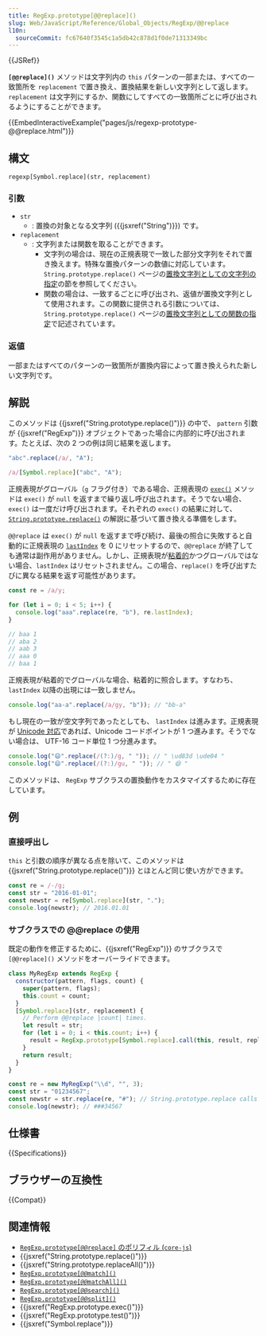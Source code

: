 ```yaml
---
title: RegExp.prototype[@@replace]()
slug: Web/JavaScript/Reference/Global_Objects/RegExp/@@replace
l10n:
  sourceCommit: fc67640f3545c1a5db42c878d1f0de71313349bc
---
```


{{JSRef}}

**`[@@replace]()`** メソッドは文字列内の `this` パターンの一部または、すべての一致箇所を `replacement` で置き換え、置換結果を新しい文字列として返します。 `replacement` は文字列にするか、関数にしてすべての一致箇所ごとに呼び出されるようにすることができます。

{{EmbedInteractiveExample("pages/js/regexp-prototype-@@replace.html")}}

## 構文

```js-nolint
regexp[Symbol.replace](str, replacement)
```

### 引数

- `str`
  - : 置換の対象となる文字列 ({{jsxref("String")}}) です。
- `replacement`
  - : 文字列または関数を取ることができます。
    - 文字列の場合は、現在の正規表現で一致した部分文字列をそれで置き換えます。特殊な置換パターンの数値に対応しています。`String.prototype.replace()` ページの[置換文字列としての文字列の指定](/ja/docs/Web/JavaScript/Reference/Global_Objects/String/replace#置換文字列としての文字列の指定)の節を参照してください。
    - 関数の場合は、一致するごとに呼び出され、返値が置換文字列として使用されます。この関数に提供される引数については、`String.prototype.replace()` ページの[置換文字列としての関数の指定](/ja/docs/Web/JavaScript/Reference/Global_Objects/String/replace#置換文字列としての関数の指定)で記述されています。

### 返値

一部またはすべてのパターンの一致箇所が置換内容によって置き換えられた新しい文字列です。

## 解説

このメソッドは {{jsxref("String.prototype.replace()")}} の中で、 `pattern` 引数が {{jsxref("RegExp")}} オブジェクトであった場合に内部的に呼び出されます。たとえば、次の 2 つの例は同じ結果を返します。

```js
"abc".replace(/a/, "A");

/a/[Symbol.replace]("abc", "A");
```

正規表現がグローバル（`g` フラグ付き）である場合、正規表現の [`exec()`](/ja/docs/Web/JavaScript/Reference/Global_Objects/RegExp/exec) メソッドは `exec()` が `null` を返すまで繰り返し呼び出されます。そうでない場合、`exec()` は一度だけ呼び出されます。それぞれの `exec()` の結果に対して、 [`String.prototype.replace()`](/ja/docs/Web/JavaScript/Reference/Global_Objects/String/replace#解説) の解説に基づいて置き換える準備をします。

`@@replace` は `exec()` が `null` を返すまで呼び続け、最後の照合に失敗すると自動的に正規表現の [`lastIndex`](/ja/docs/Web/JavaScript/Reference/Global_Objects/RegExp/lastIndex) を 0 にリセットするので、`@@replace` が終了しても通常は副作用がありません。しかし、正規表現が[粘着的](/ja/docs/Web/JavaScript/Reference/Global_Objects/RegExp/sticky)かつグローバルではない場合、`lastIndex` はリセットされません。この場合、`replace()` を呼び出すたびに異なる結果を返す可能性があります。

```js
const re = /a/y;

for (let i = 0; i < 5; i++) {
  console.log("aaa".replace(re, "b"), re.lastIndex);
}

// baa 1
// aba 2
// aab 3
// aaa 0
// baa 1
```

正規表現が粘着的でグローバルな場合、粘着的に照合します。すなわち、 `lastIndex` 以降の出現には一致しません。

```js
console.log("aa-a".replace(/a/gy, "b")); // "bb-a"
```

もし現在の一致が空文字列であったとしても、 `lastIndex` は進みます。正規表現が [Unicode 対応](/ja/docs/Web/JavaScript/Reference/Global_Objects/RegExp/unicode#unicode_対応モード)であれば、Unicode コードポイントが 1 つ進みます。そうでない場合は、 UTF-16 コード単位 1 つ分進みます。

```js
console.log("😄".replace(/(?:)/g, " ")); // " \ud83d \ude04 "
console.log("😄".replace(/(?:)/gu, " ")); // " 😄 "
```

このメソッドは、 `RegExp` サブクラスの置換動作をカスタマイズするために存在しています。

## 例

### 直接呼出し

`this` と引数の順序が異なる点を除いて、このメソッドは {{jsxref("String.prototype.replace()")}} とほとんど同じ使い方ができます。

```js
const re = /-/g;
const str = "2016-01-01";
const newstr = re[Symbol.replace](str, ".");
console.log(newstr); // 2016.01.01
```

### サブクラスでの @@replace の使用

既定の動作を修正するために、{{jsxref("RegExp")}} のサブクラスで `[@@replace]()` メソッドをオーバーライドできます。

```js
class MyRegExp extends RegExp {
  constructor(pattern, flags, count) {
    super(pattern, flags);
    this.count = count;
  }
  [Symbol.replace](str, replacement) {
    // Perform @@replace |count| times.
    let result = str;
    for (let i = 0; i < this.count; i++) {
      result = RegExp.prototype[Symbol.replace].call(this, result, replacement);
    }
    return result;
  }
}

const re = new MyRegExp("\\d", "", 3);
const str = "01234567";
const newstr = str.replace(re, "#"); // String.prototype.replace calls re[@@replace].
console.log(newstr); // ###34567
```

## 仕様書

{{Specifications}}

## ブラウザーの互換性

{{Compat}}

## 関連情報

- [`RegExp.prototype[@@replace]` のポリフィル (`core-js`)](https://github.com/zloirock/core-js#ecmascript-string-and-regexp)
- {{jsxref("String.prototype.replace()")}}
- {{jsxref("String.prototype.replaceAll()")}}
- [`RegExp.prototype[@@match]()`](/ja/docs/Web/JavaScript/Reference/Global_Objects/RegExp/@@match)
- [`RegExp.prototype[@@matchAll]()`](/ja/docs/Web/JavaScript/Reference/Global_Objects/RegExp/@@matchAll)
- [`RegExp.prototype[@@search]()`](/ja/docs/Web/JavaScript/Reference/Global_Objects/RegExp/@@search)
- [`RegExp.prototype[@@split]()`](/ja/docs/Web/JavaScript/Reference/Global_Objects/RegExp/@@split)
- {{jsxref("RegExp.prototype.exec()")}}
- {{jsxref("RegExp.prototype.test()")}}
- {{jsxref("Symbol.replace")}}
